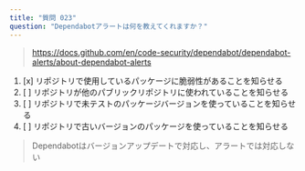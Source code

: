 ```yaml
---
title: "質問 023"
question: "Dependabotアラートは何を教えてくれますか？"
---
```



> https://docs.github.com/en/code-security/dependabot/dependabot-alerts/about-dependabot-alerts
1. [x] リポジトリで使用しているパッケージに脆弱性があることを知らせる
1. [ ] リポジトリが他のパブリックリポジトリに使われていることを知らせる
1. [ ] リポジトリで未テストのパッケージバージョンを使っていることを知らせる
1. [ ] リポジトリで古いバージョンのパッケージを使っていることを知らせる
> Dependabotはバージョンアップデートで対応し、アラートでは対応しない